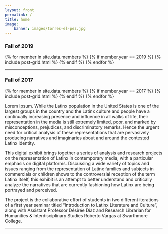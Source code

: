 ```yaml
---
layout: front
permalink: /
title: home
image:
    banner: images/torres-el-pez.jpg
---
```

### Fall of 2019

<div class="tiles">
{% for member in site.data.members %}
   {% if member.year == 2019 %}
   {% include post-grid.html %}
   {% endif %}
{% endfor %}
</div>
<hr/>

### Fall of 2017 

<div class="tiles">
{% for member in site.data.members %}
   {% if member.year == 2017 %}
   {% include post-grid.html %}
   {% endif %}
{% endfor %}
</div>


Lorem Ipsum. While the Latinx population in the United States is one of the largest groups in the country and the Latinx culture and people have a continually increasing presence and influence in all walks of life, their representation in the media is still extremely limited, poor, and marked by misconceptions, prejudices, and discriminatory remarks. Hence the urgent need for critical analysis of these representations that are pervasively producing narratives and imaginaries about and around the contested Latinx identity.

This digital exhibit brings together a series of analysis and research projects on the representation of Latinx in contemporary media, with a particular emphasis on digital platforms. Discussing a wide variety of topics and issues ranging from the representation of Latinx families and subjects in commercials or children shows to the controversial reception of the term Latinx itself, this exhibit is an attempt to better understand and critically analyze the narratives that are currently fashioning how Latinx are being portrayed and perceived. 

The project is the collaborative effort of students in two different iterations of a first year seminar titled “Introduction to Latinx Literature and Culture”, along with Assistant Professor Désirée Díaz and Research Librarian for Humanities & Interdisciplinary Studies Roberto Vargas at Swarthmore College.

<hr/>
